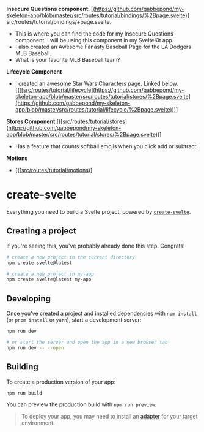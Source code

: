 
**Insecure Questions component**: [(https://github.com/gabbepond/my-skeleton-app/blob/master/src/routes/tutorial/bindings/%2Bpage.svelte)]
src/routes/tutorial/bindings/+page.svelte.
- This is where you can find the code for my Insecure Questions component. I will be using this component in my SvelteKit app.
- I also created an Awesome Fanasty Baseball Page for the LA Dodgers MLB Baseball.
- What is your favorite MLB Baseball team?


**Lifecycle Component**
- I created an awesome Star Wars Characters page. Linked below.
 [([[[src/routes/tutorial/lifecycle](https://github.com/gabbepond/my-skeleton-app/tree/master/src/routes/tutorial/stores)](https://github.com/gabbepond/my-skeleton-app/blob/master/src/routes/tutorial/stores/%2Bpage.svelte](https://github.com/gabbepond/my-skeleton-app/blob/master/src/routes/tutorial/lifecycle/%2Bpage.svelte)))]


 
 **Stores Component**
  [([[src/routes/tutorial/stores](https://github.com/gabbepond/my-skeleton-app/tree/master/src/routes/tutorial/stores)](https://github.com/gabbepond/my-skeleton-app/blob/master/src/routes/tutorial/stores/%2Bpage.svelte))]
  - Has a feature that counts softball emojis when you click add or subtract.


  **Motions**
 -  [([[src/routes/tutorial/motions](https://github.com/gabbepond/my-skeleton-app/blob/master/src/routes/tutorial/motions/%2Bpage.svelte))]
  
  

# create-svelte

Everything you need to build a Svelte project, powered by [`create-svelte`](https://github.com/sveltejs/kit/tree/main/packages/create-svelte).

## Creating a project

If you're seeing this, you've probably already done this step. Congrats!

```bash
# create a new project in the current directory
npm create svelte@latest

# create a new project in my-app
npm create svelte@latest my-app
```

## Developing

Once you've created a project and installed dependencies with `npm install` (or `pnpm install` or `yarn`), start a development server:

```bash
npm run dev

# or start the server and open the app in a new browser tab
npm run dev -- --open
```

## Building

To create a production version of your app:

```bash
npm run build
```

You can preview the production build with `npm run preview`.

> To deploy your app, you may need to install an [adapter](https://kit.svelte.dev/docs/adapters) for your target environment.



